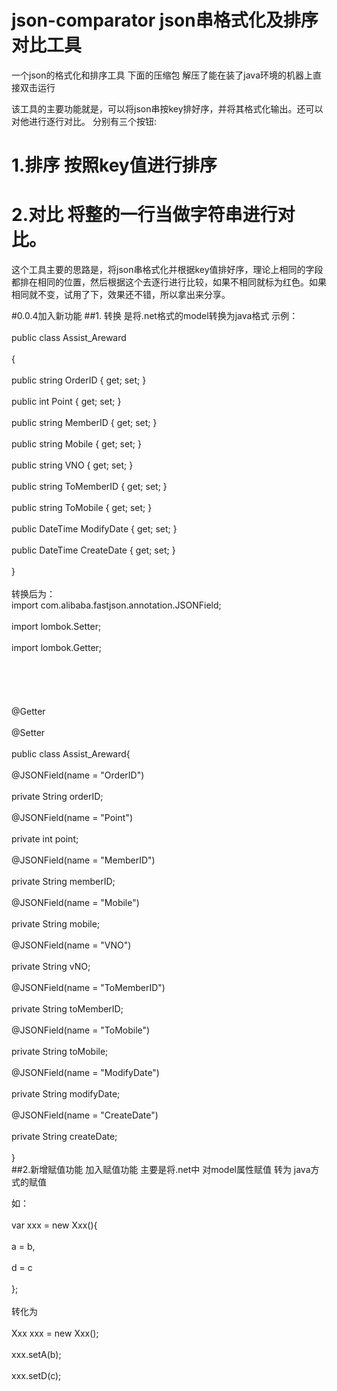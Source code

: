 # json-comparator json串格式化及排序对比工具
一个json的格式化和排序工具
下面的压缩包 解压了能在装了java环境的机器上直接双击运行

该工具的主要功能就是，可以将json串按key排好序，并将其格式化输出。还可以对他进行逐行对比。
分别有三个按钮:
# 1.排序 按照key值进行排序
# 2.对比 将整的一行当做字符串进行对比。

这个工具主要的思路是，将json串格式化并根据key值排好序，理论上相同的字段都排在相同的位置，然后根据这个去逐行进行比较，如果不相同就标为红色。如果相同就不变，试用了下，效果还不错，所以拿出来分享。


#0.0.4加入新功能 
##1. 转换 是将.net格式的model转换为java格式
示例：   <br>  
public class Assist_Areward<br>  
       {<br>  
           public string OrderID { get; set; }<br>  
           public int Point { get; set; }<br>  
           public string MemberID { get; set; }<br>  
           public string Mobile { get; set; }<br>  
           public string VNO { get; set; }<br>  
           public string ToMemberID { get; set; }<br>  
           public string ToMobile { get; set; }<br>  
           public DateTime ModifyDate { get; set; }<br>  
           public DateTime CreateDate { get; set; }<br>  
       }<br>  
转换后为：<br> 
import com.alibaba.fastjson.annotation.JSONField;<br>  
import lombok.Setter;<br>  
import lombok.Getter;<br>  
<br>  
<br>  
@Getter<br>  
@Setter<br>  
public class Assist_Areward{<br>  
    @JSONField(name = "OrderID")<br>  
    private String orderID;<br>  
    @JSONField(name = "Point")<br>  
    private int point;<br>  
    @JSONField(name = "MemberID")<br>  
    private String memberID;<br>  
    @JSONField(name = "Mobile")<br>  
    private String mobile;<br>  
    @JSONField(name = "VNO")<br>  
    private String vNO;<br>  
    @JSONField(name = "ToMemberID")<br>  
    private String toMemberID;<br>  
    @JSONField(name = "ToMobile")<br>  
    private String toMobile;<br>  
    @JSONField(name = "ModifyDate")<br>  
    private String modifyDate;<br>  
    @JSONField(name = "CreateDate")<br>  
    private String createDate;<br>  
}<br> 
##2.新增赋值功能
加入赋值功能 主要是将.net中 对model属性赋值 转为 java方式的赋值<br>  

如：<br>  
var xxx = new Xxx(){<br>  
    a = b,<br>  
    d = c<br>  
};<br>  
转化为<br>  
Xxx xxx = new Xxx();<br>  
xxx.setA(b);<br>  
xxx.setD(c);<br>  
